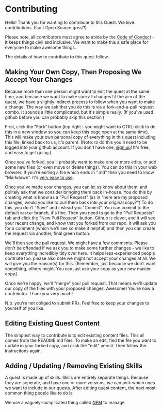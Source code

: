 # Contributing
Hello! Thank you for wanting to contribute to this Quest. We love contributions. (Isn't Open Source great?)

Please note, all contributors must agree to abide by the [Code of Conduct](./CODE_OF_CONDUCT.md) - it keeps things civil and inclusive.  We want to make this a safe place for everyone to make awesome things.

The details of how to contribute to this quest follow.  

## Making Your Own Copy, Then Proposing We Accept Your Changes 
Because more than one person might want to edit the quest at the same time, and because we want to make sure all changes fit the aim of the quest, we have a slightly indirect process to follow when you want to make a change.  The way we ask that you do this is via a fork-and-a-pull request combo. It sounds a little complicated, but it's simple really.  (If you've used github before you can probably skip this section.)

First, click the "Fork" button (top right - you might want to CTRL-click to do this in a new window so you can keep this page open at the same time).  This will make your own personal copy of everything in this quest including this file, linked back to us, it's parent. (Note: to do this you'll need to be logged into your github account. If you don't have one, [sign up](https://github.com/join)! It's free, and easy to get going.)

Once you've forked, you'll probably want to make one or more edits, or add some new files (or even move or delete things).  You can do this in your web browser.  If you're editing a file which ends in ".md" then you need to know "Markdown".  It's [very easy to use](http://www.markdowntutorial.com/).

Once you've made your changes, you can let us know about them, and politely ask that we consider bringing them back in-house.  You do this by creating what is know as a "Pull Request" (as in "here are my proposed changes, would you like to pull them back into your original copy?") To do this, you don't "Save" and instead you "Commit". You can commit to the default ```master``` branch, it's fine.  Then you need to go to the "Pull Requests" tab and click the "New Pull Request" button. Github is clever, and it will see your recent change, and know that you forked from our repo.  It will ask you for a comment (which we'll see so make it helpful) and then you can create the request via another, final green button.

We'll then see the pull request.  We might have a few comments. Please don't be offended if we ask you to make some further changes - we like to keep everything incredibly tidy over here.  It helps less-experienced people contriute too.  please also note we might not accept your changes at all.  We will give you the reason(s) for this.  (Remember, just because we don't want something, others might.  You can just use your copy as your new master copy.)

Once we're happy, we'll "merge" your pull request. That means we'll update our copy of the files with your proposed changes.  Awesome! You're now a contributor.  Thankyou very much!

N.b. you're not obliged to submit PRs.  Feel free to keep your changes to yourself of you like.

## Editing Existing Quest Content
The simplest way to contribute is to edit existing content files.  This all comes from the README.md files.  To make an edit, find the file you want to update in your forked copy, and click the "edit" pencil.  Then follow the instructions again.

## Adding / Updating / Removing Existing Skills
A quest is made up of skills.  Skills are entirely separate things.  Because they are seperate, and have one or more versions, we can pick which ones we want to include in our quests.  After editing quest content, the next most common thing people like to do is 

We use a vaguely-complicated thing called [NPM](https://www.npmjs.com/) to manage  

## 

